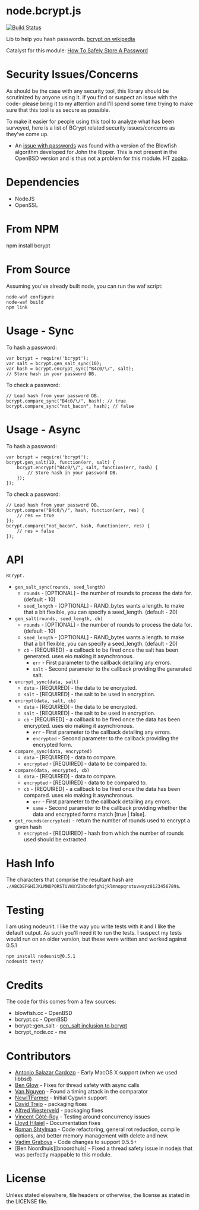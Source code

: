 node.bcrypt.js
=============

[![Build Status](https://secure.travis-ci.org/ncb000gt/node.bcrypt.js.png)](http://travis-ci.org/ncb000gt/node.bcrypt.js) 

Lib to help you hash passwords.
[bcrypt on wikipedia][bcryptwiki]

Catalyst for this module: [How To Safely Store A Password][codahale]


Security Issues/Concerns
=============

As should be the case with any security tool, this library should be scrutinized by anyone using it. If you find or suspect an issue with the code- please bring it to my attention and I'll spend some time trying to make sure that this tool is as secure as possible.

To make it easier for people using this tool to analyze what has been surveyed, here is a list of BCrypt related security issues/concerns as they've come up.

* An [issue with passwords][jtr] was found with a version of the Blowfish algorithm developed for John the Ripper. This is not present in the OpenBSD version and is thus not a problem for this module. HT [zooko][zooko].

Dependencies
=============

* NodeJS
* OpenSSL

From NPM
============

npm install bcrypt


From Source
============

Assuming you've already built node, you can run the waf script:  

    node-waf configure
    node-waf build
    npm link

Usage - Sync
============

To hash a password:  

    var bcrypt = require('bcrypt');  
    var salt = bcrypt.gen_salt_sync(10);  
    var hash = bcrypt.encrypt_sync("B4c0/\/", salt);
    // Store hash in your password DB.

To check a password:  

    // Load hash from your password DB.
    bcrypt.compare_sync("B4c0/\/", hash); // true    
    bcrypt.compare_sync("not_bacon", hash); // false

Usage - Async
============

To hash a password:  

    var bcrypt = require('bcrypt');  
    bcrypt.gen_salt(10, function(err, salt) {
        bcrypt.encrypt("B4c0/\/", salt, function(err, hash) {
            // Store hash in your password DB.
        });
    });

To check a password:  

    // Load hash from your password DB.
    bcrypt.compare("B4c0/\/", hash, function(err, res) {
        // res == true    
    });
    bcrypt.compare("not_bacon", hash, function(err, res) {
        // res = false
    });

API
============

`BCrypt.`

  * `gen_salt_sync(rounds, seed_length)`
    * `rounds` - [OPTIONAL] - the number of rounds to process the data for. (default - 10)
    * `seed_length` - [OPTIONAL] - RAND_bytes wants a length. to make that a bit flexible, you can specify a seed_length. (default - 20)
  * `gen_salt(rounds, seed_length, cb)`
    * `rounds` - [OPTIONAL] - the number of rounds to process the data for. (default - 10)
    * `seed_length` - [OPTIONAL] - RAND_bytes wants a length. to make that a bit flexible, you can specify a seed_length. (default - 20)
    * `cb` - [REQUIRED] - a callback to be fired once the salt has been generated. uses eio making it asynchronous.
      * `err` - First parameter to the callback detailing any errors.
      * `salt` - Second parameter to the callback providing the generated salt.
  * `encrypt_sync(data, salt)`
    * `data` - [REQUIRED] - the data to be encrypted.
    * `salt` - [REQUIRED] - the salt to be used in encryption.
  * `encrypt(data, salt, cb)`
    * `data` - [REQUIRED] - the data to be encrypted.
    * `salt` - [REQUIRED] - the salt to be used in encryption.
    * `cb` - [REQUIRED] - a callback to be fired once the data has been encrypted. uses eio making it asynchronous.
      * `err` - First parameter to the callback detailing any errors.
      * `encrypted` - Second parameter to the callback providing the encrypted form.
  * `compare_sync(data, encrypted)`
    * `data` - [REQUIRED] - data to compare.
    * `encrypted` - [REQUIRED] - data to be compared to.
  * `compare(data, encrypted, cb)`
    * `data` - [REQUIRED] - data to compare.
    * `encrypted` - [REQUIRED] - data to be compared to.
    * `cb` - [REQUIRED] - a callback to be fired once the data has been compared. uses eio making it asynchronous.
      * `err` - First parameter to the callback detailing any errors.
      * `same` - Second parameter to the callback providing whether the data and encrypted forms match [true | false].
  * `get_rounds(encrypted)` - return the number of rounds used to encrypt a given hash
    * `encrypted` - [REQUIRED] - hash from which the number of rounds used should be extracted.


Hash Info
============

The characters that comprise the resultant hash are `./ABCDEFGHIJKLMNOPQRSTUVWXYZabcdefghijklmnopqrstuvwxyz0123456789$`.

Testing
============

I am using nodeunit. I like the way you write tests with it and I like the default output. As such you'll need it to run the tests. I suspect my tests would run on an older version, but these were written and worked against 0.5.1

    npm install nodeunit@0.5.1
    nodeunit test/

Credits
============

The code for this comes from a few sources:

* blowfish.cc - OpenBSD
* bcrypt.cc - OpenBSD
* bcrypt::gen_salt - [gen_salt inclusion to bcrypt][bcryptgs]
* bcrypt_node.cc - me

Contributors
============

* [Antonio Salazar Cardozo][shadowfiend] - Early MacOS X support (when we used libbsd)
* [Ben Glow][pixelglow] - Fixes for thread safety with async calls
* [Van Nguyen][thegoleffect] - Found a timing attack in the comparator
* [NewITFarmer][newitfarmer] - Initial Cygwin support
* [David Trejo][dtrejo] - packaging fixes
* [Alfred Westerveld][alfredwesterveld] - packaging fixes
* [Vincent Côté-Roy][vincentr] - Testing around concurrency issues
* [Lloyd Hilaiel][lloyd] - Documentation fixes
* [Roman Shtylman][shtylman] - Code refactoring, general rot reduction, compile options, and better memory management with delete and new.
* [Vadim Graboys][vadimg] - Code changes to support 0.5.5+
* [Ben Noordhuis][bnoordhuis] - Fixed a thread safety issue in nodejs that was perfectly mappable to this module.

License
============

Unless stated elsewhere, file headers or otherwise, the license as stated in the LICENSE file.



[bcryptwiki]: http://en.wikipedia.org/wiki/Crypt_(Unix)#Blowfish-based_scheme  
[bcryptgs]: http://mail-index.netbsd.org/tech-crypto/2002/05/24/msg000204.html
[codahale]: http://codahale.com/how-to-safely-store-a-password/
[gh13]: https://github.com/ncb000gt/node.bcrypt.js/issues/13
[jtr]: http://www.openwall.com/lists/oss-security/2011/06/20/2

[shadowfiend]:https://github.com/Shadowfiend
[thegoleffect]:https://github.com/thegoleffect
[pixelglow]:https://github.com/pixelglow
[dtrejo]:https://github.com/dtrejo
[alfredwesterveld]:https://github.com/alfredwesterveld
[newitfarmer]:https://github.com/newitfarmer
[zooko]:https://twitter.com/zooko
[vincentr]:https://twitter.com/vincentcr
[lloyd]:https://github.com/lloyd
[shtylman]:https://github.com/shtylman
[vadimg]:https://github.com/vadimg
